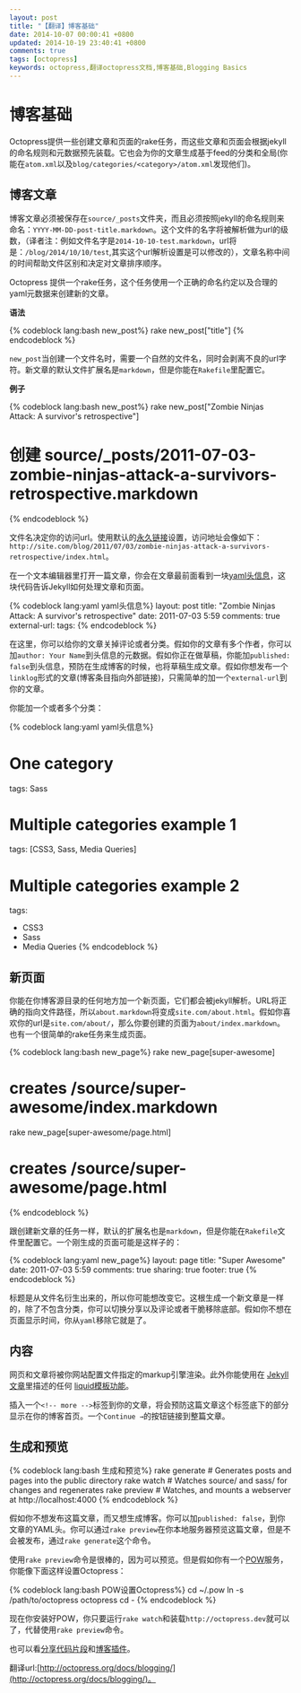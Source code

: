 ```yaml
---
layout: post
title: "【翻译】博客基础"
date: 2014-10-07 00:00:41 +0800
updated: 2014-10-19 23:40:41 +0800
comments: true
tags: [octopress]
keywords: octopress,翻译octopress文档,博客基础,Blogging Basics
---
```



  

# 博客基础

Octopress提供一些创建文章和页面的rake任务，而这些文章和页面会根据jekyll的命名规则和元数据预先装载。它也会为你的文章生成基于feed的分类和全局(你能在`atom.xml`以及`blog/categories/<category>/atom.xml`发现他们)。  

## 博客文章

博客文章必须被保存在`source/_posts`文件夹，而且必须按照jekyll的命名规则来命名：`YYYY-MM-DD-post-title.markdown`。这个文件的名字将被解析做为url的级数，（译者注：例如文件名字是`2014-10-10-test.markdown`，url将是：`/blog/2014/10/10/test`,其实这个url解析设置是可以修改的），文章名称中间的时间帮助文件区别和决定对文章排序顺序。  

<!-- more -->  

Octopress	提供一个rake任务，这个任务使用一个正确的命名约定以及合理的yaml元数据来创建新的文章。  

**语法**

{% codeblock  lang:bash new_post%}
rake new_post["title"]
{% endcodeblock %}  


`new_post`当创建一个文件名时，需要一个自然的文件名，同时会剥离不良的url字符。新文章的默认文件扩展名是`markdown`，但是你能在`Rakefile`里配置它。  

**例子**  


{% codeblock  lang:bash new_post%}
rake new_post["Zombie Ninjas Attack: A survivor's retrospective"]
#  创建 source/_posts/2011-07-03-zombie-ninjas-attack-a-survivors-retrospective.markdown
{% endcodeblock %}    


文件名决定你的访问url。使用默认的[永久链接](http://jekyllcn.com/docs/permalinks/)设置，访问地址会像如下：`http://site.com/blog/2011/07/03/zombie-ninjas-attack-a-survivors-retrospective/index.html`。  

在一个文本编辑器里打开一篇文章，你会在文章最前面看到一块[yaml头信息](http://jekyllcn.com/docs/frontmatter/)，这块代码告诉Jekyll如何处理文章和页面。   


{% codeblock  lang:yaml yaml头信息%}
layout: post
title: "Zombie Ninjas Attack: A survivor's retrospective"
date: 2011-07-03 5:59
comments: true
external-url:
tags:
{% endcodeblock %}    


在这里，你可以给你的文章关掉评论或者分类。假如你的文章有多个作者，你可以加`author: Your Name`到头信息的元数据。假如你正在做草稿，你能加`published: false`到头信息，预防在生成博客的时候，也将草稿生成文章。假如你想发布一个`linklog`形式的文章(博客条目指向外部链接)，只需简单的加一个`external-url`到你的文章。  

你能加一个或者多个分类：  

{% codeblock  lang:yaml yaml头信息%}
#  One category
tags: Sass
 
#  Multiple categories example 1
tags: [CSS3, Sass, Media Queries]
 
#  Multiple categories example 2
tags:
- CSS3
- Sass
- Media Queries
{% endcodeblock %}    


## 新页面  

你能在你博客源目录的任何地方加一个新页面，它们都会被jekyll解析。URL将正确的指向文件路径，所以`about.markdown`将变成`site.com/about.html`。假如你喜欢你的url是`site.com/about/`，那么你要创建的页面为`about/index.markdown`。也有一个很简单的rake任务来生成页面。  

{% codeblock  lang:bash new_page%}
rake new_page[super-awesome]
#  creates /source/super-awesome/index.markdown
 
rake new_page[super-awesome/page.html]
#  creates /source/super-awesome/page.html
{% endcodeblock %}    


跟创建新文章的任务一样，默认的扩展名也是`markdown`，但是你能在`Rakefile`文件里配置它。一个刚生成的页面可能是这样子的：  


{% codeblock  lang:yaml  new_page%}
layout: page
title: "Super Awesome"
date: 2011-07-03 5:59
comments: true
sharing: true
footer: true
{% endcodeblock %}    

标题是从文件名衍生出来的，所以你可能想改变它。这根生成一个新文章是一样的，除了不包含分类，你可以切换分享以及评论或者干脆移除底部。假如你不想在页面显示时间，你从`yaml`移除它就是了。    

## 内容  

网页和文章将被你网站配置文件指定的markup引擎渲染。此外你能使用在 [Jekyll 文章](http://jekyllcn.com/docs/variables/)里描述的任何 [liquid模板功能](https://github.com/Shopify/liquid/wiki/Liquid-for-Designers)。  

插入一个`<!-- more -->`标签到你的文章，将会预防这篇文章这个标签底下的部分显示在你的博客首页。一个`Continue →`的按钮链接到整篇文章。  

## 生成和预览  

{% codeblock  lang:bash  生成和预览%}
rake generate   # Generates posts and pages into the public directory
rake watch      # Watches source/ and sass/ for changes and regenerates
rake preview    # Watches, and mounts a webserver at http://localhost:4000 
{% endcodeblock %}    

假如你不想发布这篇文章，而又想生成博客。你可以加`published: false`，到你文章的YAML头。你可以通过`rake preview`在你本地服务器预览这篇文章，但是不会被发布，通过`rake generate`这个命令。  

使用`rake preview`命令是很棒的，因为可以预览。但是假如你有一个[POW](http://pow.cx/)服务，你能像下面这样设置Octopress：  

{% codeblock  lang:bash  POW设置Octopress%}
cd ~/.pow
ln -s /path/to/octopress octopress
cd -
{% endcodeblock %}    

现在你安装好POW，你只要运行`rake watch`和装载`http://octopress.dev`就可以了，代替使用`rake preview`命令。  

也可以看[分享代码片段](http://octopress.org/docs/blogging/code/)和[博客插件](http://octopress.org/docs/blogging/plugins/)。


翻译url:[http://octopress.org/docs/blogging/](http://octopress.org/docs/blogging/)。
